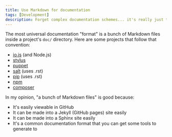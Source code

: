 ```yaml
---
title: Use Markdown for documentation
tags: [Development]
description: Forget complex documentation schemes... it's really just this easy.
---
```


The most universal documentation "format" is a bunch of Markdown files inside a project's `doc/` directory. Here are some projects that follow that convention:

* [io.js](https://github.com/iojs/io.js/tree/v1.x/doc/api) (and Node.js)
* [stylus](https://github.com/LearnBoost/stylus/tree/master/docs)
* [puppet](https://github.com/puppetlabs/puppet/tree/master/docs)
* [salt](https://github.com/saltstack/salt/tree/develop/doc) (uses .rst)
* [pip](https://github.com/pypa/pip/tree/develop/docs) (uses .rst)
* [npm](https://github.com/npm/npm/tree/master/doc)
* [composer](https://github.com/composer/composer/tree/master/doc)

In my opinion, "a bunch of Markdown files" is good because:

* It's easily viewable in GitHub
* It can be made into a Jekyll (GitHub pages) site easily
* It can be made into a Sphinx site easily
* It's a common documentation format that you can get some tools to generate to
